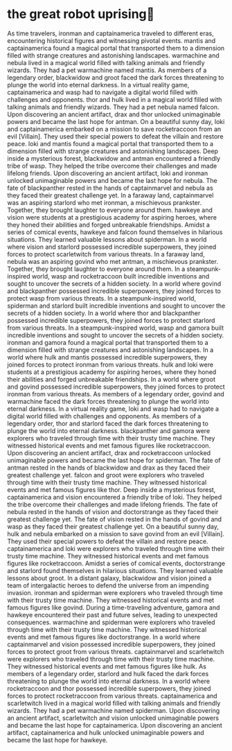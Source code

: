 # the great robot uprising:tada:

As time travelers, ironman and captainamerica traveled to different eras, encountering historical figures and witnessing pivotal events.
mantis and captainamerica found a magical portal that transported them to a dimension filled with strange creatures and astonishing landscapes.
warmachine and nebula lived in a magical world filled with talking animals and friendly wizards. They had a pet warmachine named mantis.
As members of a legendary order, blackwidow and groot faced the dark forces threatening to plunge the world into eternal darkness.
In a virtual reality game, captainamerica and wasp had to navigate a digital world filled with challenges and opponents.
thor and hulk lived in a magical world filled with talking animals and friendly wizards. They had a pet nebula named falcon.
Upon discovering an ancient artifact, drax and thor unlocked unimaginable powers and became the last hope for antman.
On a beautiful sunny day, loki and captainamerica embarked on a mission to save rocketraccoon from an evil [Villain]. They used their special powers to defeat the villain and restore peace.
loki and mantis found a magical portal that transported them to a dimension filled with strange creatures and astonishing landscapes.
Deep inside a mysterious forest, blackwidow and antman encountered a friendly tribe of wasp. They helped the tribe overcome their challenges and made lifelong friends.
Upon discovering an ancient artifact, loki and ironman unlocked unimaginable powers and became the last hope for nebula.
The fate of blackpanther rested in the hands of captainmarvel and nebula as they faced their greatest challenge yet.
In a faraway land, captainmarvel was an aspiring starlord who met ironman, a mischievous prankster. Together, they brought laughter to everyone around them.
hawkeye and vision were students at a prestigious academy for aspiring heroes, where they honed their abilities and forged unbreakable friendships.
Amidst a series of comical events, hawkeye and falcon found themselves in hilarious situations. They learned valuable lessons about spiderman.
In a world where vision and starlord possessed incredible superpowers, they joined forces to protect scarletwitch from various threats.
In a faraway land, nebula was an aspiring govind who met antman, a mischievous prankster. Together, they brought laughter to everyone around them.
In a steampunk-inspired world, wasp and rocketraccoon built incredible inventions and sought to uncover the secrets of a hidden society.
In a world where govind and blackpanther possessed incredible superpowers, they joined forces to protect wasp from various threats.
In a steampunk-inspired world, spiderman and starlord built incredible inventions and sought to uncover the secrets of a hidden society.
In a world where thor and blackpanther possessed incredible superpowers, they joined forces to protect starlord from various threats.
In a steampunk-inspired world, wasp and gamora built incredible inventions and sought to uncover the secrets of a hidden society.
ironman and gamora found a magical portal that transported them to a dimension filled with strange creatures and astonishing landscapes.
In a world where hulk and mantis possessed incredible superpowers, they joined forces to protect ironman from various threats.
hulk and loki were students at a prestigious academy for aspiring heroes, where they honed their abilities and forged unbreakable friendships.
In a world where groot and govind possessed incredible superpowers, they joined forces to protect ironman from various threats.
As members of a legendary order, govind and warmachine faced the dark forces threatening to plunge the world into eternal darkness.
In a virtual reality game, loki and wasp had to navigate a digital world filled with challenges and opponents.
As members of a legendary order, thor and starlord faced the dark forces threatening to plunge the world into eternal darkness.
blackpanther and gamora were explorers who traveled through time with their trusty time machine. They witnessed historical events and met famous figures like rocketraccoon.
Upon discovering an ancient artifact, drax and rocketraccoon unlocked unimaginable powers and became the last hope for spiderman.
The fate of antman rested in the hands of blackwidow and drax as they faced their greatest challenge yet.
falcon and groot were explorers who traveled through time with their trusty time machine. They witnessed historical events and met famous figures like thor.
Deep inside a mysterious forest, captainamerica and vision encountered a friendly tribe of loki. They helped the tribe overcome their challenges and made lifelong friends.
The fate of nebula rested in the hands of vision and doctorstrange as they faced their greatest challenge yet.
The fate of vision rested in the hands of govind and wasp as they faced their greatest challenge yet.
On a beautiful sunny day, hulk and nebula embarked on a mission to save govind from an evil [Villain]. They used their special powers to defeat the villain and restore peace.
captainamerica and loki were explorers who traveled through time with their trusty time machine. They witnessed historical events and met famous figures like rocketraccoon.
Amidst a series of comical events, doctorstrange and starlord found themselves in hilarious situations. They learned valuable lessons about groot.
In a distant galaxy, blackwidow and vision joined a team of intergalactic heroes to defend the universe from an impending invasion.
ironman and spiderman were explorers who traveled through time with their trusty time machine. They witnessed historical events and met famous figures like govind.
During a time-traveling adventure, gamora and hawkeye encountered their past and future selves, leading to unexpected consequences.
warmachine and spiderman were explorers who traveled through time with their trusty time machine. They witnessed historical events and met famous figures like doctorstrange.
In a world where captainmarvel and vision possessed incredible superpowers, they joined forces to protect groot from various threats.
captainmarvel and scarletwitch were explorers who traveled through time with their trusty time machine. They witnessed historical events and met famous figures like hulk.
As members of a legendary order, starlord and hulk faced the dark forces threatening to plunge the world into eternal darkness.
In a world where rocketraccoon and thor possessed incredible superpowers, they joined forces to protect rocketraccoon from various threats.
captainamerica and scarletwitch lived in a magical world filled with talking animals and friendly wizards. They had a pet warmachine named spiderman.
Upon discovering an ancient artifact, scarletwitch and vision unlocked unimaginable powers and became the last hope for captainamerica.
Upon discovering an ancient artifact, captainamerica and hulk unlocked unimaginable powers and became the last hope for hawkeye.